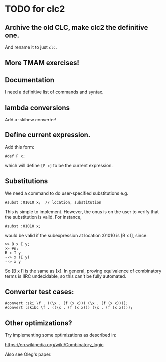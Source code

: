 # TODO for clc2

## Archive the old CLC, make clc2 the definitive one.

And rename it to just `clc`.

## More TMAM exercises!

## Documentation

I need a definitive list of commands and syntax.

## lambda conversions

Add a :skibcw converter!

## Define current expression.

Add this form:

```
#def F x;
```

which will define `[F x]` to be the current expression.

## Substitutions

We need a command to do user-specified substitutions e.g.

```
#subst :01010 x;  // location, substitution
```

This is simple to implement.
However, the onus is on the user to verify that the substitution is valid.
For instance,

```
#subst :01010 x;
```

would be valid if the subexpression at location :01010 is [B x I], since:

```
>> B x I y;
>> #n;
B x I y
--> x (I y)
--> x y
```

So [B x I] is the same as [x].
In general, proving equivalence of combinatory terms is IIRC undecidable,
so this can't be fully automated.

## Converter test cases:

```
#convert :ski \f . ((\x . (f (x x))) (\x . (f (x x))));
#convert :skibc \f . ((\x . (f (x x))) (\x . (f (x x))));
```

## Other optimizations?

Try implementing some optimizations as described in:

https://en.wikipedia.org/wiki/Combinatory_logic

Also see Oleg's paper.

